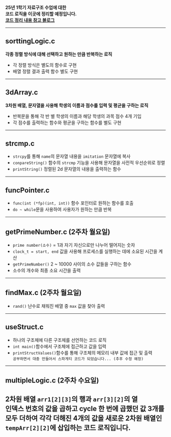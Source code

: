 **25년 1학기 자료구조 수업에 대한<br>
코드 로직을 이곳에 정리할 예정입니다.**
<br>
<strong><a href="https://velog.io/@zeew00/series/C%EC%96%B8%EC%96%B4">코드 정리 내용 참고 블로그</a></strong>

---
## sorttingLogic.c

**각종 정렬 방식에 대해 선택하고 원하는 만큼 반복하는 로직**
- 각 정렬 방식은 별도의 함수로 구현
- 배열 정렬 결과 출력 함수 별도 구현
---
## 3dArray.c

**3차원 배열, 문자열을 사용해 학생의 이름과 점수를 입력 및 평균을 구하는 로직**
- 반복문을 통해 각 반 별 학생의 이름과 해당 학생의 과목 점수 4개 기입
- 각 점수를 출력하는 함수와 평균을 구하는 함수를 별도 구현
---
## strcmp.c
- `strcpy`를 통해 `name`의 문자열 내용을 `imitation` 문자열에 복사
- `conpareString()` 함수의 `strcmp` 기능을 사용해 문자열을 사전적 우선순위로 정렬
- `printString()` 정렬된 2d 문자열의 내용을 출력하는 함수
---
## funcPointer.c
- `func(int (*fp)(int, int))` 함수 포인터로 원하는 함수를 호출
- `do ~ while`문을 사용하여 사용자가 원하는 만큼 반복
---
## getPrimeNumber.c (2주차 월요일)
- `prime number(소수)` = 1과 자기 자신으로만 나누어 떨어지는 숫자
- `clock_t = start, end` 값을 사용해 프로세스를 실행하는 데에 소요된 시간을 계산
- `getPrimeNumber()` 2 ~ 10000 사이의 소수 값들을 구하는 함수
- 소수의 개수와 최종 소요 시간을 출력
---
## findMax.c (2주차 월요일)
- `rand()` 난수로 채워진 배열 중 `max` 값을 찾아 출력
---
## useStruct.c 
- 하나의 구조체에 다른 구조체를 선언하는 코드 로직
- `int main()`함수에서 구조체에 접근하고 값을 입력
- `printStructValues()`함수를 통해 구조체의 메모리 내부 값에 접근 및 출력<br>
`공부하면서 대충 만들어서 스파게티 코드가 되었습니다... (추후 수정 예정)`
---
## multipleLogic.c (2주차 수요일)
2차원 배열 `arr1[2][3]`의 행과 `arr[3][2]`의 열<br>
인덱스 번호의 값을 곱하고 cycle 한 번에 곱했던 값 3개를<br>
모두 더하여 각각 더해진 4개의 값을 새로운 2차원 배열인<br>
`tempArr[2][2]`에 삽입하는 코드 로직입니다.
---
